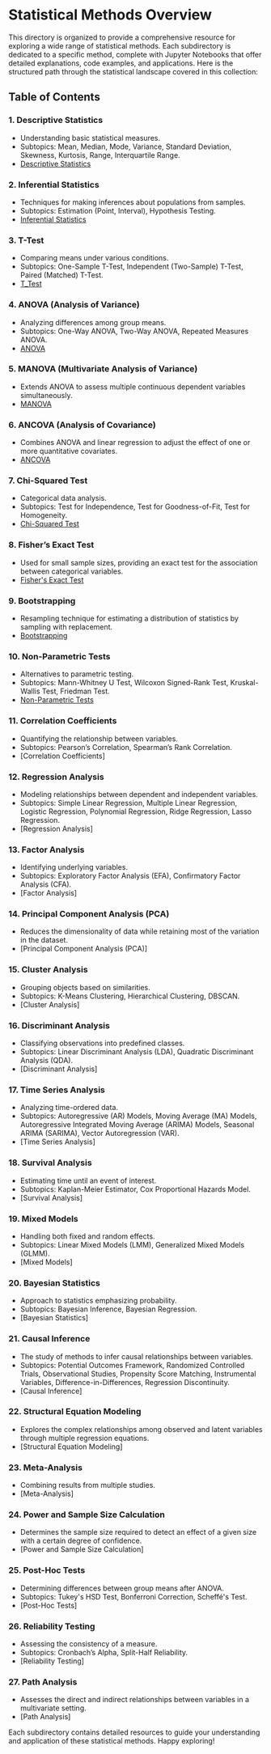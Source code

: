 # Statistical Methods Overview

This directory is organized to provide a comprehensive resource for exploring a wide range of statistical methods. Each subdirectory is dedicated to a specific method, complete with Jupyter Notebooks that offer detailed explanations, code examples, and applications. Here is the structured path through the statistical landscape covered in this collection:

## Table of Contents

### 1. **Descriptive Statistics**
   - Understanding basic statistical measures.
   - Subtopics: Mean, Median, Mode, Variance, Standard Deviation, Skewness, Kurtosis, Range, Interquartile Range.
   - [Descriptive Statistics](./descriptive_statistics/descriptive_statistics.ipynb)

### 2. **Inferential Statistics**
   - Techniques for making inferences about populations from samples.
   - Subtopics: Estimation (Point, Interval), Hypothesis Testing.
   - [Inferential Statistics](./inferential_statistics/inferential_statistics.ipynb)

### 3. **T-Test**
   - Comparing means under various conditions.
   - Subtopics: One-Sample T-Test, Independent (Two-Sample) T-Test, Paired (Matched) T-Test.
   - [T_Test](./t_test/t_test.ipynb)

### 4. **ANOVA (Analysis of Variance)**
   - Analyzing differences among group means.
   - Subtopics: One-Way ANOVA, Two-Way ANOVA, Repeated Measures ANOVA.
   - [ANOVA](./anova_analysis_of_variance/anova_analysis_of_variance.ipynb)

### 5. **MANOVA (Multivariate Analysis of Variance)**
   - Extends ANOVA to assess multiple continuous dependent variables simultaneously.
   - [MANOVA](./manova_multivariate_analysis_of_variance/manova_multivariate_analysis_of_variance.ipynb)

### 6. **ANCOVA (Analysis of Covariance)**
   - Combines ANOVA and linear regression to adjust the effect of one or more quantitative covariates.
   - [ANCOVA](./ancova_analysis_of_covariance/ancova_analysis_of_covariance.ipynb)

### 7. **Chi-Squared Test**
   - Categorical data analysis.
   - Subtopics: Test for Independence, Test for Goodness-of-Fit, Test for Homogeneity.
   - [Chi-Squared Test](./chi_squared_test/chi_squared_test.ipynb)

### 8. **Fisher’s Exact Test**
   - Used for small sample sizes, providing an exact test for the association between categorical variables.
   - [Fisher's Exact Test](./fishers_exact_test/fishers_exact_test.ipynb)

### 9. **Bootstrapping**
   - Resampling technique for estimating a distribution of statistics by sampling with replacement.
   - [Bootstrapping](./bootstrapping/bootstrapping.ipynb)

### 10. **Non-Parametric Tests**
   - Alternatives to parametric testing.
   - Subtopics: Mann-Whitney U Test, Wilcoxon Signed-Rank Test, Kruskal-Wallis Test, Friedman Test.
   - [Non-Parametric Tests](./non_parametric_tests/non_parametric_tests.ipynb)

### 11. **Correlation Coefficients**
   - Quantifying the relationship between variables.
   - Subtopics: Pearson’s Correlation, Spearman’s Rank Correlation.
   - [Correlation Coefficients]

### 12. **Regression Analysis**
   - Modeling relationships between dependent and independent variables.
   - Subtopics: Simple Linear Regression, Multiple Linear Regression, Logistic Regression, Polynomial Regression, Ridge Regression, Lasso Regression.
   - [Regression Analysis]

### 13. **Factor Analysis**
   - Identifying underlying variables.
   - Subtopics: Exploratory Factor Analysis (EFA), Confirmatory Factor Analysis (CFA).
   - [Factor Analysis]

### 14. **Principal Component Analysis (PCA)**
   - Reduces the dimensionality of data while retaining most of the variation in the dataset.
   - [Principal Component Analysis (PCA)]

### 15. **Cluster Analysis**
   - Grouping objects based on similarities.
   - Subtopics: K-Means Clustering, Hierarchical Clustering, DBSCAN.
   - [Cluster Analysis]

### 16. **Discriminant Analysis**
   - Classifying observations into predefined classes.
   - Subtopics: Linear Discriminant Analysis (LDA), Quadratic Discriminant Analysis (QDA).
   - [Discriminant Analysis]

### 17. **Time Series Analysis**
   - Analyzing time-ordered data.
   - Subtopics: Autoregressive (AR) Models, Moving Average (MA) Models, Autoregressive Integrated Moving Average (ARIMA) Models, Seasonal ARIMA (SARIMA), Vector Autoregression (VAR).
   - [Time Series Analysis]

### 18. **Survival Analysis**
   - Estimating time until an event of interest.
   - Subtopics: Kaplan-Meier Estimator, Cox Proportional Hazards Model.
   - [Survival Analysis]

### 19. **Mixed Models**
   - Handling both fixed and random effects.
   - Subtopics: Linear Mixed Models (LMM), Generalized Mixed Models (GLMM).
   - [Mixed Models]

### 20. **Bayesian Statistics**
   - Approach to statistics emphasizing probability.
   - Subtopics: Bayesian Inference, Bayesian Regression.
   - [Bayesian Statistics]

### 21. **Causal Inference**
   - The study of methods to infer causal relationships between variables.
   - Subtopics: Potential Outcomes Framework, Randomized Controlled Trials, Observational Studies, Propensity Score Matching, Instrumental Variables, Difference-in-Differences, Regression Discontinuity.
   - [Causal Inference]

### 22. **Structural Equation Modeling**
   - Explores the complex relationships among observed and latent variables through multiple regression equations.
   - [Structural Equation Modeling]

### 23. **Meta-Analysis**
   - Combining results from multiple studies.
   - [Meta-Analysis]

### 24. **Power and Sample Size Calculation**
   - Determines the sample size required to detect an effect of a given size with a certain degree of confidence.
   - [Power and Sample Size Calculation]

### 25. **Post-Hoc Tests**
   - Determining differences between group means after ANOVA.
   - Subtopics: Tukey's HSD Test, Bonferroni Correction, Scheffé's Test.
   - [Post-Hoc Tests]

### 26. **Reliability Testing**
   - Assessing the consistency of a measure.
   - Subtopics: Cronbach’s Alpha, Split-Half Reliability.
   - [Reliability Testing]

### 27. **Path Analysis**
   - Assesses the direct and indirect relationships between variables in a multivariate setting.
   - [Path Analysis]

Each subdirectory contains detailed resources to guide your understanding and application of these statistical methods. Happy exploring!
